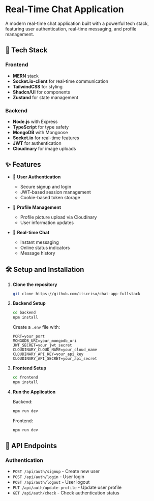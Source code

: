 # Real-Time Chat Application

A modern real-time chat application built with a powerful tech stack, featuring user authentication, real-time messaging, and profile management.

## 🚀 Tech Stack

### Frontend
- **MERN** stack
- **Socket.io-client** for real-time communication
- **TailwindCSS** for styling
- **Shadcn/UI** for components
- **Zustand** for state management

### Backend
- **Node.js** with Express
- **TypeScript** for type safety
- **MongoDB** with Mongoose
- **Socket.io** for real-time features
- **JWT** for authentication
- **Cloudinary** for image uploads

## ✨ Features

- 🔐 **User Authentication**
  - Secure signup and login
  - JWT-based session management
  - Cookie-based token storage
  
- 👤 **Profile Management**
  - Profile picture upload via Cloudinary
  - User information updates
  
- 💬 **Real-time Chat**
  - Instant messaging
  - Online status indicators
  - Message history

## 🛠️ Setup and Installation

1. **Clone the repository**
   ```bash
   git clone https://github.com/itscrisu/chat-app-fullstack
   ```

2. **Backend Setup**
   ```bash
   cd backend
   npm install
   ```
   Create a `.env` file with:
   ```
   PORT=your_port
   MONGODB_URI=your_mongodb_uri
   JWT_SECRET=your_jwt_secret
   CLOUDINARY_CLOUD_NAME=your_cloud_name
   CLOUDINARY_API_KEY=your_api_key
   CLOUDINARY_API_SECRET=your_api_secret
   ```

3. **Frontend Setup**
   ```bash
   cd frontend
   npm install
   ```

4. **Run the Application**
   
   Backend:
   ```bash
   npm run dev
   ```
   
   Frontend:
   ```bash
   npm run dev
   ```

## 📝 API Endpoints

### Authentication
- `POST /api/auth/signup` - Create new user
- `POST /api/auth/login` - User login
- `POST /api/auth/logout` - User logout
- `PUT /api/auth/update-profile` - Update user profile
- `GET /api/auth/check` - Check authentication status
